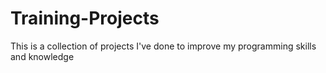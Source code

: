 # Training-Projects
This is a collection of projects I've done to improve my programming skills and knowledge
